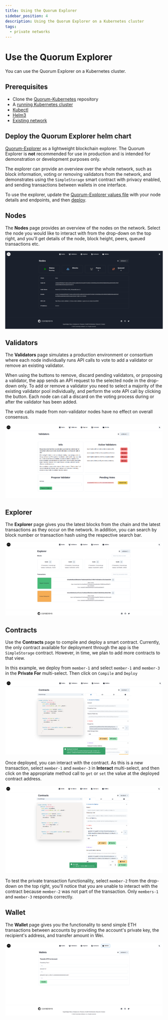 ```yaml
---
title: Using the Quorum Explorer
sidebar_position: 4
description: Using the Quorum Explorer on a Kubernetes cluster
tags:
  - private networks
---
```


# Use the Quorum Explorer

You can use the Quorum Explorer on a Kubernetes cluster.

## Prerequisites

- Clone the [Quorum-Kubernetes](https://github.com/ConsenSys/quorum-kubernetes) repository
- A [running Kubernetes cluster](cluster.md)
- [Kubectl](https://kubernetes.io/docs/tasks/tools/)
- [Helm3](https://helm.sh/docs/intro/install/)
- [Existing network](charts.md)

## Deploy the Quorum Explorer helm chart

[Quorum-Explorer](https://github.com/ConsenSys/quorum-explorer) as a lightweight blockchain explorer. The Quorum Explorer is **not** recommended for use in production and is intended for demonstration or development purposes only.

The explorer can provide an overview over the whole network, such as block information, voting or removing validators from the network, and demonstrates using the `SimpleStorage` smart contract with privacy enabled, and sending transactions between wallets in one interface.

To use the explorer, update the [Quorum-Explorer values file](https://github.com/ConsenSys/quorum-kubernetes/blob/5920caff6dd15b4ca17f760ad9e4d7d2e43b41a1/helm/values/explorer-besu.yaml) with your node details and endpoints, and then [deploy](charts.md).

## Nodes

The **Nodes** page provides an overview of the nodes on the network. Select the node you would like to interact with from the drop-down on the top right, and you'll get details of the node, block height, peers, queued transactions etc.

![`k8s-explorer`](../../../assets/images/kubernetes-explorer.png)

## Validators

The **Validators** page simulates a production environment or consortium where each node individually runs API calls to vote to add a validator or remove an existing validator.

When using the buttons to remove, discard pending validators, or proposing a validator, the app sends an API request to the selected node in the drop-down only. To add or remove a validator you need to select a majority of the existing validator pool individually, and perform the vote API call by clicking the button. Each node can call a discard on the voting process during or after the validator has been added.

The vote calls made from non-validator nodes have no effect on overall consensus.

![`k8s-explorer-validators`](../../../assets/images/kubernetes-explorer-validators.png)

## Explorer

The **Explorer** page gives you the latest blocks from the chain and the latest transactions as they occur on the network. In addition, you can search by block number or transaction hash using the respective search bar.

![`k8s-explorer-explorer`](../../../assets/images/kubernetes-explorer-explorer.png)

## Contracts

Use the **Contracts** page to compile and deploy a smart contract. Currently, the only contract available for deployment through the app is the `SimpleStorage` contract. However, in time, we plan to add more contracts to that view.

In this example, we deploy from `member-1` and select `member-1` and `member-3` in the **Private For** multi-select. Then click on `Compile` and `Deploy`

![`k8s-explorer-contracts-1`](../../../assets/images/kubernetes-explorer-contracts-1.png)

Once deployed, you can interact with the contract. As this is a new transaction, select `member-1` and `member-3` in **Interact** multi-select, and then click on the appropriate method call to `get` or `set` the value at the deployed contract address.

![`k8s-explorer-contracts-set`](../../../assets/images/kubernetes-explorer-contracts-set.png)

To test the private transaction functionality, select `member-2` from the drop-down on the top right, you'll notice that you are unable to interact with the contract because `member-2` was not part of the transaction. Only `members-1` and `member-3` responds correctly.

## Wallet

The **Wallet** page gives you the functionality to send simple ETH transactions between accounts by providing the account's private key, the recipient's address, and transfer amount in Wei.

![`k8s-explorer-wallet`](../../../assets/images/kubernetes-explorer-wallet.png)
